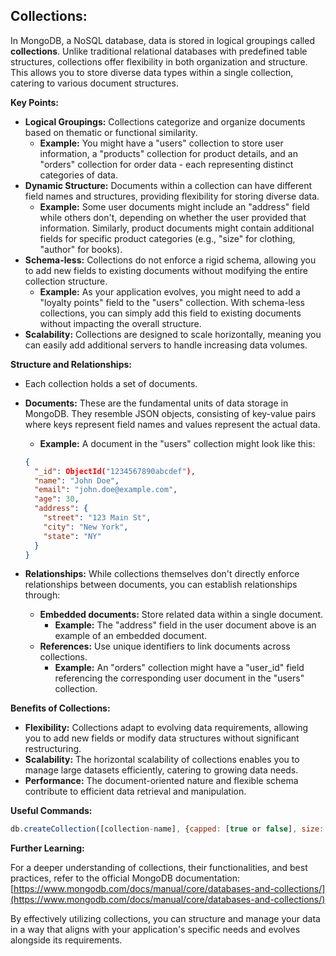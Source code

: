 ## Collections:

In MongoDB, a NoSQL database, data is stored in logical groupings called **collections**. Unlike traditional relational databases with predefined table structures, collections offer flexibility in both organization and structure. This allows you to store diverse data types within a single collection, catering to various document structures.

**Key Points:**

* **Logical Groupings:** Collections categorize and organize documents based on thematic or functional similarity. 
    * **Example:** You might have a "users" collection to store user information, a "products" collection for product details, and an "orders" collection for order data - each representing distinct categories of data.
* **Dynamic Structure:** Documents within a collection can have different field names and structures, providing flexibility for storing diverse data.
    * **Example:** Some user documents might include an "address" field while others don't, depending on whether the user provided that information. Similarly, product documents might contain additional fields for specific product categories (e.g., "size" for clothing, "author" for books).
* **Schema-less:** Collections do not enforce a rigid schema, allowing you to add new fields to existing documents without modifying the entire collection structure.
    * **Example:** As your application evolves, you might need to add a "loyalty points" field to the "users" collection. With schema-less collections, you can simply add this field to existing documents without impacting the overall structure.
* **Scalability:** Collections are designed to scale horizontally, meaning you can easily add additional servers to handle increasing data volumes.

**Structure and Relationships:**

* Each collection holds a set of documents.
* **Documents:** These are the fundamental units of data storage in MongoDB. They resemble JSON objects, consisting of key-value pairs where keys represent field names and values represent the actual data.
    * **Example:** A document in the "users" collection might look like this:

    ```json
    {
      "_id": ObjectId("1234567890abcdef"),
      "name": "John Doe",
      "email": "john.doe@example.com",
      "age": 30,
      "address": {
        "street": "123 Main St",
        "city": "New York",
        "state": "NY"
      }
    }
    ```

* **Relationships:** While collections themselves don't directly enforce relationships between documents, you can establish relationships through:
    * **Embedded documents:** Store related data within a single document.
        * **Example:** The "address" field in the user document above is an example of an embedded document.
    * **References:** Use unique identifiers to link documents across collections.
        * **Example:** An "orders" collection might have a "user_id" field referencing the corresponding user document in the "users" collection.

**Benefits of Collections:**

* **Flexibility:** Collections adapt to evolving data requirements, allowing you to add new fields or modify data structures without significant restructuring.
* **Scalability:** The horizontal scalability of collections enables you to manage large datasets efficiently, catering to growing data needs.
* **Performance:** The document-oriented nature and flexible schema contribute to efficient data retrieval and manipulation.

**Useful Commands:**
```javascript
db.createCollection([collection-name], {capped: [true or false], size: [integer in bytes], max: [integer]}) # capped : specify that this collection has a max size; size : min size in bytes; max: max number of documents; 
```

**Further Learning:**

For a deeper understanding of collections, their functionalities, and best practices, refer to the official MongoDB documentation: [https://www.mongodb.com/docs/manual/core/databases-and-collections/](https://www.mongodb.com/docs/manual/core/databases-and-collections/)

By effectively utilizing collections, you can structure and manage your data in a way that aligns with your application's specific needs and evolves alongside its requirements.